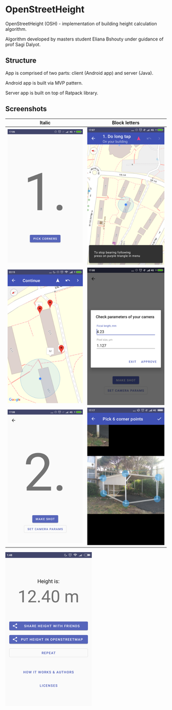 # OpenStreetHeight

OpenStreetHeight (OSH) - implementation of building height calculation algorithm.

Algorithm developed by masters student Eliana Bshouty under guidance of prof Sagi Dalyot.




## Structure

App is comprised of two parts: client (Android app) and server (Java).

Android app is built via MVP pattern.

Server app is built on top of Ratpack library.

## Screenshots
| Italic             |  Block letters |
:-------------------------:|:-------------------------:
![](Wiki/1.png)  |  ![](Wiki/2.png)
![](Wiki/3.png)  |  ![](Wiki/4.png)
![](Wiki/5.png)  |  ![](Wiki/6.png)

![](Wiki/7.png)

